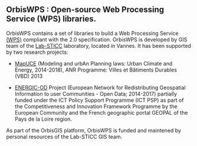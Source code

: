 ## OrbisWPS : Open-source Web Processing Service (WPS) libraries.


OrbisWPS contains a set of libraries to build a Web Processing Service [(WPS)](http://www.opengeospatial.org/standards/wps) compliant with the 2.0 specification.
OrbisWPS is developed by GIS team of the  [Lab-STICC](http://www.lab-sticc.fr/en/index/) laboratory, located in Vannes.
It has been supported by two research projects:

- [MapUCE](http://www.agence-nationale-recherche.fr/?Projet=ANR-13-VBDU-0004) (Modeling and urbAn Planning laws: Urban Climate and Energy, 2014-2018),  ANR Programme: Villes et Bâtiments Durables (VBD) 2013

- [ENERGIC-OD](https://www.energic-od.eu/) Project (European Network for Redistributing Geospatial Information to user Communities - Open Data; 2014-2017) partially funded under the ICT Policy Support Programme (ICT PSP) as part of the Competitiveness and Innovation Framework Programme by the European Community and the French geographic portal GEOPAL of the Pays de la Loire region.

As part of the OrbisGIS platform, OrbisWPS is funded and maintened by personal resources of the Lab-STICC GIS team.
